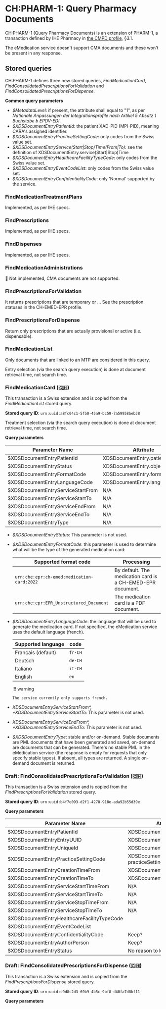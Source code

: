 # CH:PHARM-1: Query Pharmacy Documents

CH:PHARM-1 (Query Pharmacy Documents) is an extension of PHARM-1, a transaction defined by IHE Pharmacy in [the CMPD profile](https://www.ihe.net/uploadedFiles/Documents/Pharmacy/IHE_Pharmacy_Suppl_CMPD.pdf), §3.1.

The eMedication service doesn't support CMA documents and these won't be present in any response.

## Stored queries

CH:PHARM-1 defines three new stored queries, _FindMedicationCard_, _FindConsolidatedPrescriptionsForValidation_ and _FindConsolidatedPrescriptionsForDispense_.

**Common query parameters**

* *$MetadataLevel*: if present, the attribute shall equal to "1", as per *Nationale Anpassungen der Integrationsprofile nach Artikel 5 Absatz 1 Buchstabe b EPDV-EDI*.
* *$XDSDocumentEntryPatientId*: the patient XAD-PID (MPI-PID), meaning CARA's assigned identifier.
* *$XDSDocumentEntryPracticeSettingCode*: only codes from the Swiss value set.
* *$XDSDocumentEntryService(Start|Stop)Time(From|To)*: see the definition of XDSDocumentEntry.service(Start|Stop)Time
* *$XDSDocumentEntryHealthcareFacilityTypeCode*: only codes from the Swiss value set.
* *$XDSDocumentEntryEventCodeList*: only codes from the Swiss value set.
* *$XDSDocumentEntryConfidentialityCode*: only 'Normal' supported by the service.

### FindMedicationTreatmentPlans

Implemented, as per IHE specs.

### FindPrescriptions

Implemented, as per IHE specs.

### FindDispenses

Implemented, as per IHE specs.

### FindMedicationAdministrations

🚫 Not implemented, CMA documents are not supported.
<!-- TODO: implement, return empty -->

### FindPrescriptionsForValidation

It returns prescriptions that are temporary or ...
See the prescription statuses in the CH-EMED-EPR profile.
<!-- TODO: do PREs require a PADV OK or not? -->

### FindPrescriptionsForDispense

Return only prescriptions that are actually provisional or active (i.e. dispensable).

### FindMedicationList

Only documents that are linked to an MTP are considered in this query.

Entry selection (via the search query execution) is done at document retrieval time, not search time.

### FindMedicationCard (🇨🇭)

This transaction is a Swiss extension and is copied from the _FindMedicationList_ stored query.

**Stored query ID**: `urn:uuid:a8fc04c1-5fb0-45a9-bc59-7a59958beb38`

Treatment selection (via the search query execution) is done at document retrieval time, not search time.

**Query parameters**

  | Parameter Name                    | Attribute                     | Opt | Mult |
  | --------------------------------- | ----------------------------- | --- | ---- |
  | $XDSDocumentEntryPatientId        | XDSDocumentEntry.patientId    | R   | --   |
  | $XDSDocumentEntryStatus           | XDSDocumentEntry.objectType   | R   | M    |
  | $XDSDocumentEntryFormatCode       | XDSDocumentEntry.formatCode   | O   | --   |
  | $XDSDocumentEntryLanguageCode     | XDSDocumentEntry.languageCode | O   | --   |
  | $XDSDocumentEntryServiceStartFrom | N/A                           | O   | --   |
  | $XDSDocumentEntryServiceStartTo   | N/A                           | O   | --   |
  | $XDSDocumentEntryServiceEndFrom   | N/A                           | O   | --   |
  | $XDSDocumentEntryServiceEndTo     | N/A                           | O   | --   |
  | $XDSDocumentEntryType             | N/A                           | O   | M    |
 <!-- TODO: ServiceStart/Stop map to treatment dates. Not only active treatments. If Stop absent, only active+suspended -->


  * *$XDSDocumentEntryStatus*: This parameter is not used.
  * *$XDSDocumentEntryFormatCode*: this parameter is used to determine what will be the type of the generated medication card:

    | Supported format code                      | Processing                                                 |
    | ------------------------------------------ | ---------------------------------------------------------- |
    | `urn:che:epr:ch-emed:medication-card:2022` | By default. The medication card is a CH-EMED-EPR document. |
    | `urn:che:epr:EPR_Unstructured_Document`    | The medication card is a PDF document.                     |


  * *$XDSDocumentEntryLanguageCode*: the language that will be used to generate the medication card. If not specified, the eMedication service uses the default language (french).

    | Supported language | code    |
    | ------------------ | ------- |
    | Français (default) | `fr-CH` |
    | Deutsch            | `de-CH` |
    | Italiano           | `it-CH` |
    | English            | `en`    |

    !!! warning

        The service currently only supports french.

  * *$XDSDocumentEntryServiceStartFrom*, *$XDSDocumentEntryServiceStartTo*: This parameter is not used.
  * *$XDSDocumentEntryServiceEndFrom*, *$XDSDocumentEntryServiceEndTo*: This parameter is not used.
  * *$XDSDocumentEntryType*: stable and/or on-demand. Stable documents are PML documents that have been generated and saved, on-demand are documents that can be generated. There's no stable PML in the eMedication service (the response is empty for requests that only specify stable types). If absent, all types are returned. A single on-demand document is returned.

### Draft: FindConsolidatedPrescriptionsForValidation (🇨🇭)

  This transaction is a Swiss extension and is copied from the _FindPrescriptionsForValidation_ stored query.

  **Stored query ID**: `urn:uuid:b4f7e093-d2f1-4278-918e-ada92b55d39e`

  **Query parameters**
  
  | Parameter Name                              | Attribute                             | Opt | Mult |
  | ------------------------------------------- | ------------------------------------- | --- | ---- |
  | $XDSDocumentEntryPatientId                  | XDSDocumentEntry.patientId            | R   | --   |
  | $XDSDocumentEntryEntryUUID                  | XDSDocumentEntry.entryUUID            | O   | M    |
  | $XDSDocumentEntryUniqueId                   | XDSDocumentEntry.uniqueId             | O   | M    |
  | $XDSDocumentEntryPracticeSettingCode        | XDSDocumentEntry. practiceSettingCode | O   | M    |
  | $XDSDocumentEntryCreationTimeFrom           | XDSDocumentEntry.creationTime         | O   | --   |
  | $XDSDocumentEntryCreationTimeTo             | XDSDocumentEntry.creationTime         | O   | --   |
  | $XDSDocumentEntryServiceStartTimeFrom       | N/A                                   | O   | --   |
  | $XDSDocumentEntryServiceStartTimeTo         | N/A                                   | O   | --   |
  | $XDSDocumentEntryServiceStopTimeFrom        | N/A                                   | O   | --   |
  | $XDSDocumentEntryServiceStopTimeTo          | N/A                                   | O   | --   |
  | $XDSDocumentEntryHealthcareFacilityTypeCode |                                       | O   | M    |
  | $XDSDocumentEntryEventCodeList              |                                       | O   | M    |
  | $XDSDocumentEntryConfidentialityCode        | Keep?                                 | O   | M    |
  | $XDSDocumentEntryAuthorPerson               | Keep?                                 | O   | M    |
  | $XDSDocumentEntryStatus                     | No reason to keep it                  | O   | M    |

### Draft: FindConsolidatedPrescriptionsForDispense (🇨🇭)

  This transaction is a Swiss extension and is copied from the _FindPrescriptionsForDispense_ stored query.

  **Stored query ID**: `urn:uuid:c9d8c2d3-69b9-4b5c-9bf8-d40fa7d8bf11`

  **Query parameters**
  
